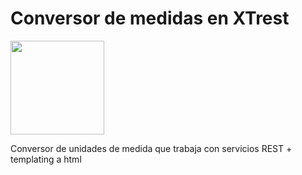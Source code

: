 # Conversor de medidas en XTrest

<img src="https://cloud.githubusercontent.com/assets/4549002/17750101/fa2f7334-6496-11e6-864f-6f57e8d7bc67.png" height="150" width="150"/>


 Conversor de unidades de medida que trabaja con servicios REST + templating a html
